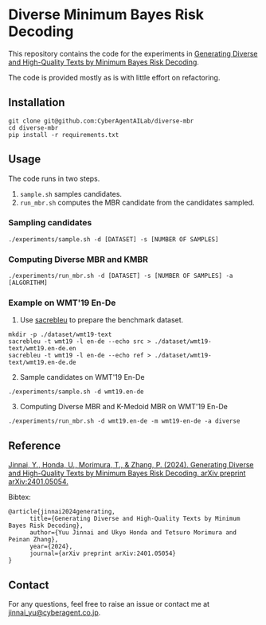 # Diverse Minimum Bayes Risk Decoding

This repository contains the code for the experiments in [Generating Diverse and High-Quality Texts by Minimum Bayes Risk Decoding](https://arxiv.org/abs/2401.05054).

The code is provided mostly as is with little effort on refactoring.

## Installation

```
git clone git@github.com:CyberAgentAILab/diverse-mbr
cd diverse-mbr
pip install -r requirements.txt
```

## Usage

The code runs in two steps.
1. `sample.sh` samples candidates.
2. `run_mbr.sh` computes the MBR candidate from the candidates sampled.

### Sampling candidates

```
./experiments/sample.sh -d [DATASET] -s [NUMBER OF SAMPLES] 
```

### Computing Diverse MBR and KMBR

```
./experiments/run_mbr.sh -d [DATASET] -s [NUMBER OF SAMPLES] -a [ALGORITHM]
```

### Example on WMT'19 En-De

1. Use [sacrebleu](https://github.com/mjpost/sacrebleu) to prepare the benchmark dataset.
```
mkdir -p ./dataset/wmt19-text
sacrebleu -t wmt19 -l en-de --echo src > ./dataset/wmt19-text/wmt19.en-de.en
sacrebleu -t wmt19 -l en-de --echo ref > ./dataset/wmt19-text/wmt19.en-de.de
```

2. Sample candidates on WMT'19 En-De

```
./experiments/sample.sh -d wmt19.en-de
```

3. Computing Diverse MBR and K-Medoid MBR on WMT'19 En-De

```
./experiments/run_mbr.sh -d wmt19.en-de -m wmt19-en-de -a diverse
```


## Reference

[Jinnai, Y., Honda, U., Morimura, T., & Zhang, P. (2024). Generating Diverse and High-Quality Texts by Minimum Bayes Risk Decoding. arXiv preprint arXiv:2401.05054.](https://arxiv.org/abs/2401.05054)

Bibtex:
```
@article{jinnai2024generating,
      title={Generating Diverse and High-Quality Texts by Minimum Bayes Risk Decoding}, 
      author={Yuu Jinnai and Ukyo Honda and Tetsuro Morimura and Peinan Zhang},
      year={2024},
      journal={arXiv preprint arXiv:2401.05054}
}
```

## Contact
For any questions, feel free to raise an issue or contact me at jinnai_yu@cyberagent.co.jp.
